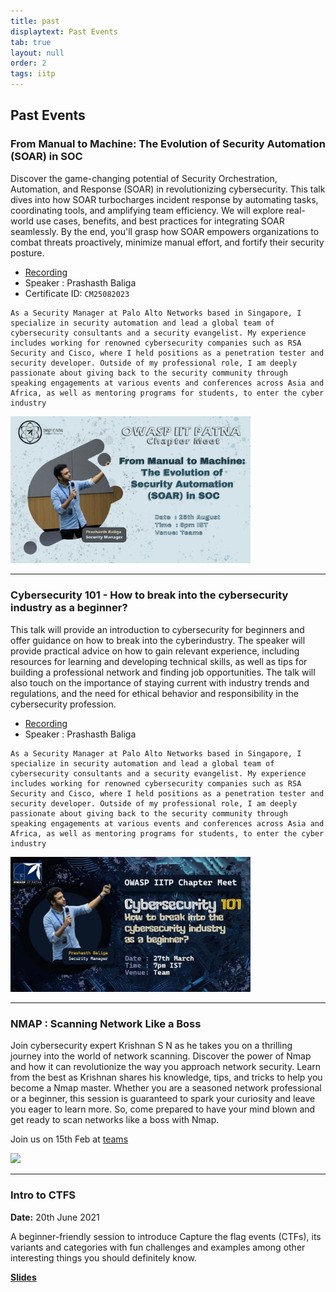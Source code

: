 ```yaml
---
title: past
displaytext: Past Events
tab: true
layout: null
order: 2
tags: iitp
---
```


## Past Events
### From Manual to Machine: The Evolution of Security Automation (SOAR) in SOC
Discover the game-changing potential of Security Orchestration, Automation, and Response (SOAR) in revolutionizing cybersecurity. This talk dives into how SOAR turbocharges incident response by automating tasks, coordinating tools, and amplifying team efficiency. We will explore real-world use cases, benefits, and best practices for integrating SOAR seamlessly. By the end, you'll grasp how SOAR empowers organizations to combat threats proactively, minimize manual effort, and fortify their security posture.

- [Recording](https://cciitpatna-my.sharepoint.com/:v:/g/personal/owasp_iitp_ac_in/ES7z9EwzNDtJlTkp8FQXS1EBEHZBnWxWThBW4ZzxZmivCA)
- Speaker : Prashasth Baliga
- Certificate ID: `CM25082023`
```
As a Security Manager at Palo Alto Networks based in Singapore, I specialize in security automation and lead a global team of cybersecurity consultants and a security evangelist. My experience includes working for renowned cybersecurity companies such as RSA Security and Cisco, where I held positions as a penetration tester and security developer. Outside of my professional role, I am deeply passionate about giving back to the security community through speaking engagements at various events and conferences across Asia and Africa, as well as mentoring programs for students, to enter the cyber industry
```
<img src="assets/images/image3.png" style="width:40vw"/>

--- 
### Cybersecurity 101 - How to break into the cybersecurity industry as a beginner?
This talk will provide an introduction to cybersecurity for beginners and offer guidance on how to break into the cyberindustry. The speaker will provide practical advice on how to gain relevant experience, including resources for learning and developing technical skills, as well as tips for building a professional network and finding job opportunities. The talk will also touch on the importance of staying current with industry trends and regulations, and the need for ethical behavior and responsibility in the cybersecurity profession.


- [Recording](https://youtu.be/dbBqUus3ijk)
- Speaker : Prashasth Baliga
```
As a Security Manager at Palo Alto Networks based in Singapore, I specialize in security automation and lead a global team of cybersecurity consultants and a security evangelist. My experience includes working for renowned cybersecurity companies such as RSA Security and Cisco, where I held positions as a penetration tester and security developer. Outside of my professional role, I am deeply passionate about giving back to the security community through speaking engagements at various events and conferences across Asia and Africa, as well as mentoring programs for students, to enter the cyber industry
```
<img src="assets/images/image2.jpeg" style="width:40vw"/>


---
### NMAP : Scanning Network Like a Boss
Join cybersecurity expert Krishnan S N as he takes you on a thrilling journey into the world of network scanning. Discover the power of Nmap and how it can revolutionize the way you approach network security. Learn from the best as Krishnan shares his knowledge, tips, and tricks to help you become a Nmap master. Whether you are a seasoned network professional or a beginner, this session is guaranteed to spark your curiosity and leave you eager to learn more. So, come prepared to have your mind blown and get ready to scan networks like a boss with Nmap.

Join us on 15th Feb at [teams](https://teams.microsoft.com/l/meetup-join/19%3ameeting_ZTJkMDk2NjktNWU4Yi00MWE4LWE0NmMtMTcwYjFkNTlmYmY4%40thread.v2/0?context=%7b%22Tid%22%3a%22a57f7d92-038e-4d4c-8265-7cd2beb33b34%22%2c%22Oid%22%3a%229b130259-1893-4364-bf5d-bd96d925ad0b%22%7d)

<img src="assets/images/p3.png" style="width:40vw" />


---
### Intro to CTFS

**Date:** 20th June 2021

A beginner-friendly session to introduce Capture the flag events (CTFs), its variants and categories with fun challenges and examples among other interesting things you should definitely know.

**[Slides](https://njack-iitp.github.io/cybersecurity/intro-to-ctfs.html)**


